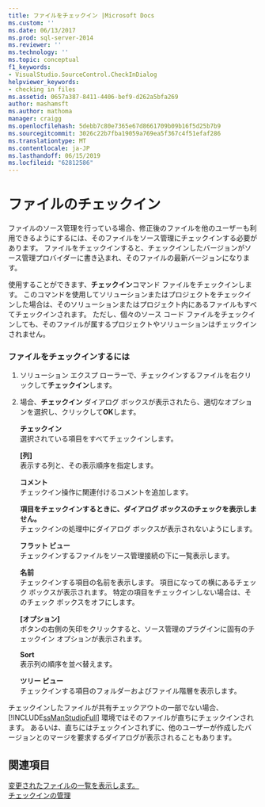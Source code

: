 ```yaml
---
title: ファイルをチェックイン |Microsoft Docs
ms.custom: ''
ms.date: 06/13/2017
ms.prod: sql-server-2014
ms.reviewer: ''
ms.technology: ''
ms.topic: conceptual
f1_keywords:
- VisualStudio.SourceControl.CheckInDialog
helpviewer_keywords:
- checking in files
ms.assetid: 0657a387-8411-4406-bef9-d262a5bfa269
author: mashamsft
ms.author: mathoma
manager: craigg
ms.openlocfilehash: 5debb7c80e7365e67d8661709b09b16f5d25b7b9
ms.sourcegitcommit: 3026c22b7fba19059a769ea5f367c4f51efaf286
ms.translationtype: MT
ms.contentlocale: ja-JP
ms.lasthandoff: 06/15/2019
ms.locfileid: "62812586"
---
```

# <a name="check-in-files"></a>ファイルのチェックイン
  ファイルのソース管理を行っている場合、修正後のファイルを他のユーザーも利用できるようにするには、そのファイルをソース管理にチェックインする必要があります。 ファイルをチェックインすると、チェックインしたバージョンがソース管理プロバイダーに書き込まれ、そのファイルの最新バージョンになります。  
  
 使用することができます、**チェックイン**コマンド ファイルをチェックインします。 このコマンドを使用してソリューションまたはプロジェクトをチェックインした場合は、そのソリューションまたはプロジェクト内にあるファイルもすべてチェックインされます。 ただし、個々のソース コード ファイルをチェックインしても、そのファイルが属するプロジェクトやソリューションはチェックインされません。  
  
### <a name="to-check-in-a-file"></a>ファイルをチェックインするには  
  
1.  ソリューション エクスプ ローラーで、チェックインするファイルを右クリックして**チェックイン**します。  
  
2.  場合、**チェックイン** ダイアログ ボックスが表示されたら、適切なオプションを選択し、クリックして**OK**します。  
  
     **チェックイン**  
     選択されている項目をすべてチェックインします。  
  
     **[列]**  
     表示する列と、その表示順序を指定します。  
  
     **コメント**  
     チェックイン操作に関連付けるコメントを追加します。  
  
     **項目をチェックインするときに、ダイアログ ボックスのチェックを表示しません。**  
     チェックインの処理中にダイアログ ボックスが表示されないようにします。  
  
     **フラット ビュー**  
     チェックインするファイルをソース管理接続の下に一覧表示します。  
  
     **名前**  
     チェックインする項目の名前を表示します。 項目になっての横にあるチェック ボックスが表示されます。 特定の項目をチェックインしない場合は、そのチェック ボックスをオフにします。  
  
     **[オプション]**  
     ボタンの右側の矢印をクリックすると、ソース管理のプラグインに固有のチェックイン オプションが表示されます。  
  
     **Sort**  
     表示列の順序を並べ替えます。  
  
     **ツリー ビュー**  
     チェックインする項目のフォルダーおよびファイル階層を表示します。  
  
 チェックインしたファイルが共有チェックアウトの一部でない場合、[!INCLUDE[ssManStudioFull](../includes/ssmanstudiofull-md.md)] 環境ではそのファイルが直ちにチェックインされます。 あるいは、直ちにはチェックインされずに、他のユーザーが作成したバージョンとのマージを要求するダイアログが表示されることもあります。  
  
## <a name="see-also"></a>関連項目  
 [変更されたファイルの一覧を表示します。](../../2014/database-engine/view-a-list-of-modified-files.md)   
 [チェックインの管理](../../2014/database-engine/manage-checkins.md)  
  
  
